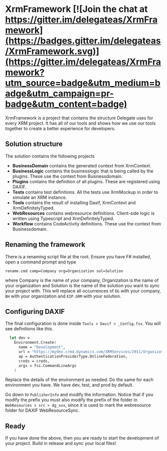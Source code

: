 ﻿# XrmFramework [![Join the chat at https://gitter.im/delegateas/XrmFramework](https://badges.gitter.im/delegateas/XrmFramework.svg)](https://gitter.im/delegateas/XrmFramework?utm_source=badge&utm_medium=badge&utm_campaign=pr-badge&utm_content=badge)
XrmFramework is a project that contains the structure Delegate uses for every XRM project. It has all of our tools and shows how we use our tools together to create a better experience for developers.

## Solution structure
The solution contains the following projects

* **BusinessDomain** contains the generated context from XrmContext.
* **BusinessLogic** contains the businesslogic that is being called by the plugins. These use the context from Businessdomain.
* **Plugins** contains the definition of all plugins. These are registered using DAXIF.
* **Tests** contains test definitions. All the tests use XrmMockup in order to simulate an XRM instance.
* **Tools** contains the result of installing Daxif, XrmContext and XrmDefinitelyTyped.
* **WebResources** contains webresource definitions. Client-side logic is written using Typescript and XrmDefinitelyTyped.
* **Workflow** contains CodeActivity definitions. These use the context from Businessdomain.

## Renaming the framework
There is a renaming script file at the root. Ensure you have F# installed, open a command prompt and type 
```
rename.cmd comp=Company org=Organization sol=Solution
``` 
where Company is the name of your company, Organization is the name of your organization and Solution is the name of the solution you want to sync your project with. This will replace all occurrences of `DG` with your company, `BH` with your organization and `EIP.GRM` with your solution.

## Configuring DAXIF
The final configuration is done inside `Tools > Daxif > _Config.fsx`. You will see definitions like this.

```fsharp
  let dev = 
    Environment.Create(
      name = "Development",
      url = "https://mydev.crm4.dynamics.com/XRMServices/2011/Organization.svc",
      ap = AuthenticationProviderType.OnlineFederation,
      creds = creds,
      args = fsi.CommandLineArgs
    )
```

Replace the details of the environment as needed. Do the same for each environment you have. We have dev, test, and prod by default. 

Go down to `PublisherInfo` and modify the information. Notice that if you modify the prefix you must also modify the prefix of the folder in `WebResources > src > dg_xxx`, since it is used to mark the webresource folder for DAXIF WebResourceSync.

## Ready
If you have done the above, then you are ready to start the development of your project. Build in release and sync your local files!
